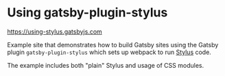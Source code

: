 # Using gatsby-plugin-stylus

https://using-stylus.gatsbyjs.com

Example site that demonstrates how to build Gatsby sites using the Gatsby plugin
`gatsby-plugin-stylus` which sets up webpack to run [Stylus][] code.

The example includes both "plain" Stylus and usage of CSS modules.

[stylus]: https://github.com/stylus/stylus
